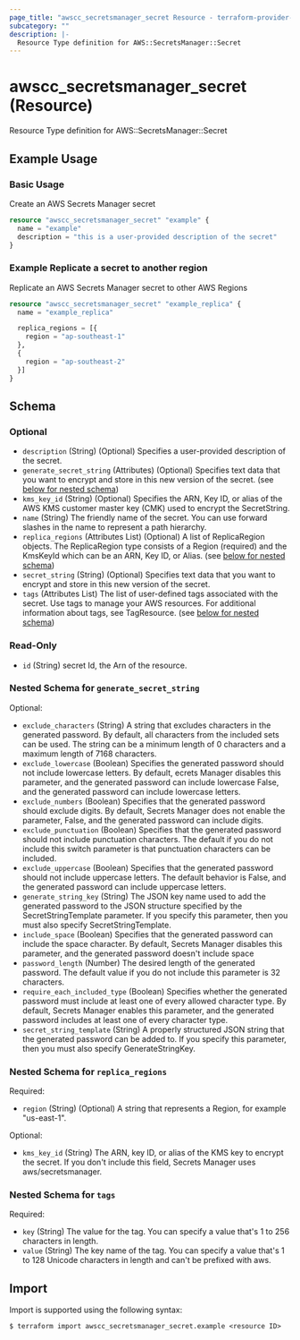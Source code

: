 ```yaml
---
page_title: "awscc_secretsmanager_secret Resource - terraform-provider-awscc"
subcategory: ""
description: |-
  Resource Type definition for AWS::SecretsManager::Secret
---
```


# awscc_secretsmanager_secret (Resource)

Resource Type definition for AWS::SecretsManager::Secret

## Example Usage

### Basic Usage
Create an AWS Secrets Manager secret

```terraform
resource "awscc_secretsmanager_secret" "example" {
  name = "example"
  description = "this is a user-provided description of the secret"
}
```

### Example Replicate a secret to another region
Replicate an AWS Secrets Manager secret to other AWS Regions

```terraform
resource "awscc_secretsmanager_secret" "example_replica" {
  name = "example_replica"

  replica_regions = [{
    region = "ap-southeast-1"
  },
  {
    region = "ap-southeast-2"
  }]
}
```

<!-- schema generated by tfplugindocs -->
## Schema

### Optional

- `description` (String) (Optional) Specifies a user-provided description of the secret.
- `generate_secret_string` (Attributes) (Optional) Specifies text data that you want to encrypt and store in this new version of the secret. (see [below for nested schema](#nestedatt--generate_secret_string))
- `kms_key_id` (String) (Optional) Specifies the ARN, Key ID, or alias of the AWS KMS customer master key (CMK) used to encrypt the SecretString.
- `name` (String) The friendly name of the secret. You can use forward slashes in the name to represent a path hierarchy.
- `replica_regions` (Attributes List) (Optional) A list of ReplicaRegion objects. The ReplicaRegion type consists of a Region (required) and the KmsKeyId which can be an ARN, Key ID, or Alias. (see [below for nested schema](#nestedatt--replica_regions))
- `secret_string` (String) (Optional) Specifies text data that you want to encrypt and store in this new version of the secret.
- `tags` (Attributes List) The list of user-defined tags associated with the secret. Use tags to manage your AWS resources. For additional information about tags, see TagResource. (see [below for nested schema](#nestedatt--tags))

### Read-Only

- `id` (String) secret Id, the Arn of the resource.

<a id="nestedatt--generate_secret_string"></a>
### Nested Schema for `generate_secret_string`

Optional:

- `exclude_characters` (String) A string that excludes characters in the generated password. By default, all characters from the included sets can be used. The string can be a minimum length of 0 characters and a maximum length of 7168 characters.
- `exclude_lowercase` (Boolean) Specifies the generated password should not include lowercase letters. By default, ecrets Manager disables this parameter, and the generated password can include lowercase False, and the generated password can include lowercase letters.
- `exclude_numbers` (Boolean) Specifies that the generated password should exclude digits. By default, Secrets Manager does not enable the parameter, False, and the generated password can include digits.
- `exclude_punctuation` (Boolean) Specifies that the generated password should not include punctuation characters. The default if you do not include this switch parameter is that punctuation characters can be included.
- `exclude_uppercase` (Boolean) Specifies that the generated password should not include uppercase letters. The default behavior is False, and the generated password can include uppercase letters.
- `generate_string_key` (String) The JSON key name used to add the generated password to the JSON structure specified by the SecretStringTemplate parameter. If you specify this parameter, then you must also specify SecretStringTemplate.
- `include_space` (Boolean) Specifies that the generated password can include the space character. By default, Secrets Manager disables this parameter, and the generated password doesn't include space
- `password_length` (Number) The desired length of the generated password. The default value if you do not include this parameter is 32 characters.
- `require_each_included_type` (Boolean) Specifies whether the generated password must include at least one of every allowed character type. By default, Secrets Manager enables this parameter, and the generated password includes at least one of every character type.
- `secret_string_template` (String) A properly structured JSON string that the generated password can be added to. If you specify this parameter, then you must also specify GenerateStringKey.


<a id="nestedatt--replica_regions"></a>
### Nested Schema for `replica_regions`

Required:

- `region` (String) (Optional) A string that represents a Region, for example "us-east-1".

Optional:

- `kms_key_id` (String) The ARN, key ID, or alias of the KMS key to encrypt the secret. If you don't include this field, Secrets Manager uses aws/secretsmanager.


<a id="nestedatt--tags"></a>
### Nested Schema for `tags`

Required:

- `key` (String) The value for the tag. You can specify a value that's 1 to 256 characters in length.
- `value` (String) The key name of the tag. You can specify a value that's 1 to 128 Unicode characters in length and can't be prefixed with aws.

## Import

Import is supported using the following syntax:

```shell
$ terraform import awscc_secretsmanager_secret.example <resource ID>
```